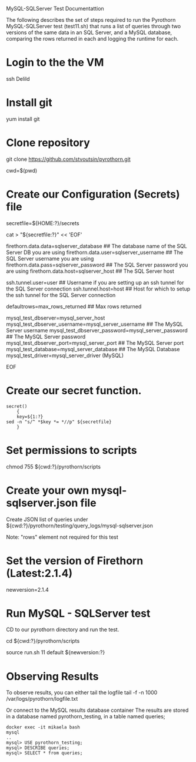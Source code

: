 MySQL-SQLServer Test Documentattion

The following describes the set of steps required  to run the Pyrothorn MySQL-SQLServer test (test11.sh) that runs a list of queries
through two versions of the same data in an SQL Server, and a MySQL database, comparing the rows returned in each and logging
the runtime for each.

# Login to the the VM

ssh Delild


# Install git

yum install git


# Clone repository

git clone https://github.com/stvoutsin/pyrothorn.git

cwd=$(pwd)


# Create our Configuration (Secrets) file

secretfile=${HOME:?}/secrets

cat > "${secretfile:?}" << 'EOF'

firethorn.data.data=sqlserver_database ## The database name of the SQL Server DB you are using
firethorn.data.user=sqlserver_username ## The SQL Server username you are using
firethorn.data.pass=sqlserver_password ## The SQL Server password you are using
firethorn.data.host=sqlserver_host ## The SQL Server host


ssh.tunnel.user=user ## Username if you are setting up an ssh tunnel for the SQL Server connection
ssh.tunnel.host=host ## Host for which to setup the ssh tunnel for the SQL Server connection

defaultrows=max_rows_returned ## Max rows returned

mysql_test_dbserver=mysql_server_host
mysql_test_dbserver_username=mysql_server_username ## The MySQL Server username
mysql_test_dbserver_password=mysql_server_password ## The MySQL Server password
mysql_test_dbserver_port=mysql_server_port ## The MySQL Server port
mysql_test_database=mysql_server_database ## The MySQL Database
mysql_test_driver=mysql_server_driver (MySQL) 



EOF


  
# Create our secret function.


    secret()
        {
        key=${1:?}
	sed -n "s/^ *$key *= *//p" ${secretfile}
        }



# Set permissions to scripts

   chmod 755 ${cwd:?}/pyrothorn/scripts




# Create your own mysql-sqlserver.json file 

Create JSON list of queries under ${cwd:?}/pyrothorn/testing/query_logs/mysql-sqlserver.json

Note: "rows" element not required for this test


# Set the version of Firethorn (Latest:2.1.4)

newversion=2.1.4
   


# Run MySQL - SQLServer test

CD to our pyrothorn directory and run the test.

   cd ${cwd:?}/pyrothorn/scripts

   source run.sh 11 default  ${newversion:?}


# Observing Results

To observe results, you can either tail the logfile
    tail -f -n 1000 /var/logs/pyrothorn/logfile.txt

Or connect to the MySQL results database container
The results are stored in a database named pyrothorn_testing, in a table named queries;

    docker exec -it mikaela bash
    mysql
    ..
    mysql> USE pyrothorn_testing;
    mysql> DESCRIBE queries;
    mysql> SELECT * from queries;

